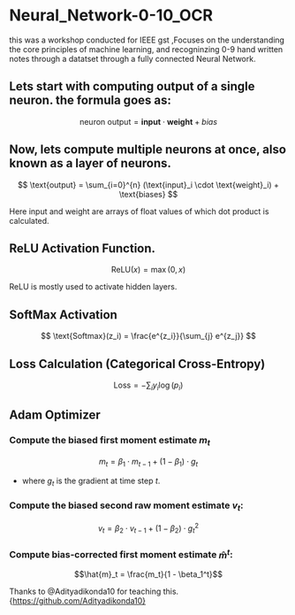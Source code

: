 # Neural_Network-0-10_OCR
this was a workshop conducted for IEEE gst ,Focuses on the understanding the core principles of  machine learning, and recogninzing 0-9 hand written notes through a datatset through a fully connected Neural Network.

## Lets start with computing output of a single neuron. the formula goes as:

$$ \text{neuron output} = \mathbf{input} \cdot \mathbf{weight} + bias $$

## Now, lets compute multiple neurons at once, also known as a layer of neurons.

$$ \text{output} = \sum_{i=0}^{n} (\text{input}_i \cdot \text{weight}_i) + \text{biases} $$

Here input and weight are arrays of float values of which dot product is calculated.
## ReLU Activation Function.
$$ \text{ReLU}(x) = \max(0, x) $$

ReLU is mostly used to activate hidden layers.
## SoftMax Activation

$$ \text{Softmax}(z_i) = \frac{e^{z_i}}{\sum_{j} e^{z_j}} $$
## Loss Calculation (Categorical Cross-Entropy)

$$ \text{Loss} = -\sum_{i} y_i \log(p_i) $$
## Adam Optimizer

### Compute the biased first moment estimate $m_t$
$$
m_t = \beta_1 \cdot m_{t-1} + (1 - \beta_1) \cdot g_t
$$

- where $g_t$ is the gradient at time step $t$.

### Compute the biased second raw moment estimate $v_t$:

$$
v_t = \beta_2 \cdot v_{t-1} + (1 - \beta_2) \cdot g_t^2
$$
### Compute bias-corrected first moment estimate $\hat{m}^t$:

$$\hat{m}_t = \frac{m_t}{1 - \beta_1^t}$$

Thanks to @Adityadikonda10 for teaching this.{https://github.com/Adityadikonda10}
